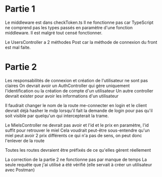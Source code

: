 # Partie 1 

Le middleware est dans checkToken.ts
Il ne fonctionne pas car TypeScript ne comprend pas les types passés en paramètre d'une fonction middleware.
Il est malgré tout censé fonctionner.

Le UsersController a 2 méthodes Post car la méthode de connexion du front est mal faite.

# Partie 2 

Les responsabilités de connexion et création de l'utilisateur ne sont pas claires
On devrait avoir un AuthController qui gère uniquement l'identification ou la création de compte d'un utilisateur
Un autre controller devrait exister pour avoir les informations d'un utilisateur

Il faudrait changer le nom de la route me-connecter en login et le client devrait déjà hasher le mdp lorsqu'il fait la demande de login pour pas qu'il soit visible par quelqu'un qui intercepterait la trame.

Le MielsController ne devrait pas avoir et l'id et le prix en paramètre, l'id suffit pour retrouver le miel
Cela voudrait peut-être sous-entendre qu'un miel peut avoir 2 prix différents ce qui n'a pas de sens, on peut donc l'enlever de la route

Toutes les routes devraient être préfixés de ce qu'elles gèrent réellement

La correction de la partie 2 ne fonctionne pas par manque de temps
La seule requête que j'ai utilisé a été vérifié (elle servait à créer un utilisateur avec Postman)

